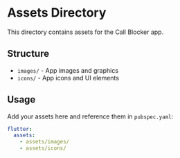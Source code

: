 # Assets Directory

This directory contains assets for the Call Blocker app.

## Structure
- `images/` - App images and graphics
- `icons/` - App icons and UI elements

## Usage
Add your assets here and reference them in `pubspec.yaml`:

```yaml
flutter:
  assets:
    - assets/images/
    - assets/icons/
```
